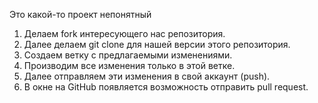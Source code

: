 Это какой-то проект непонятный

1. Делаем fork интересующего нас репозитория.
2. Далее делаем git clone для нашей версии этого репозитория.
3. Создаем ветку с предлагаемыми изменениями.
4. Производим все изменения только в этой ветке.
5. Далее отправляем эти изменения в свой аккаунт (push).
6. В окне на GitHub появляется возможность отправить pull request.